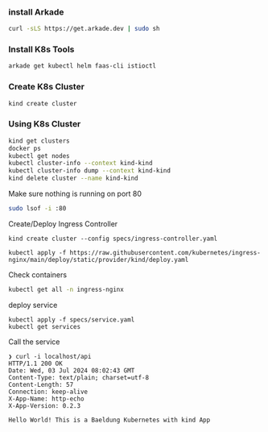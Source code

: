 ### install Arkade
```bash
curl -sLS https://get.arkade.dev | sudo sh
```

### Install K8s Tools
```bash
arkade get kubectl helm faas-cli istioctl
```

### Create K8s Cluster
```bash
kind create cluster
```

### Using K8s Cluster
```bash
kind get clusters
docker ps
kubectl get nodes
kubectl cluster-info --context kind-kind
kubectl cluster-info dump --context kind-kind
kind delete cluster --name kind-kind
```

Make sure nothing is running on port 80
```bash
sudo lsof -i :80
```

Create/Deploy Ingress Controller
```
kind create cluster --config specs/ingress-controller.yaml

kubectl apply -f https://raw.githubusercontent.com/kubernetes/ingress-nginx/main/deploy/static/provider/kind/deploy.yaml
```

Check containers
```bash
kubectl get all -n ingress-nginx
```

deploy service
```
kubectl apply -f specs/service.yaml
kubectl get services
```

Call the service
```
❯ curl -i localhost/api
HTTP/1.1 200 OK
Date: Wed, 03 Jul 2024 08:02:43 GMT
Content-Type: text/plain; charset=utf-8
Content-Length: 57
Connection: keep-alive
X-App-Name: http-echo
X-App-Version: 0.2.3

Hello World! This is a Baeldung Kubernetes with kind App

```